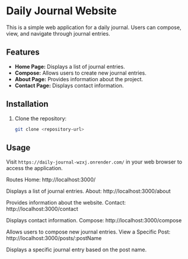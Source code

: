 # Daily Journal Website

This is a simple web application for a daily journal. Users can compose, view, and navigate through journal entries.

## Features

- **Home Page:** Displays a list of journal entries.
- **Compose:** Allows users to create new journal entries.
- **About Page:** Provides information about the project.
- **Contact Page:** Displays contact information.

## Installation

1. Clone the repository:

   ```bash
   git clone <repository-url>

## Usage
Visit `https://daily-journal-wzxj.onrender.com/` in your web browser to access the application.



Routes
Home: http://localhost:3000/

Displays a list of journal entries.
About: http://localhost:3000/about

Provides information about the website.
Contact: http://localhost:3000/contact

Displays contact information.
Compose: http://localhost:3000/compose

Allows users to compose new journal entries.
View a Specific Post: http://localhost:3000/posts/:postName

Displays a specific journal entry based on the post name.


